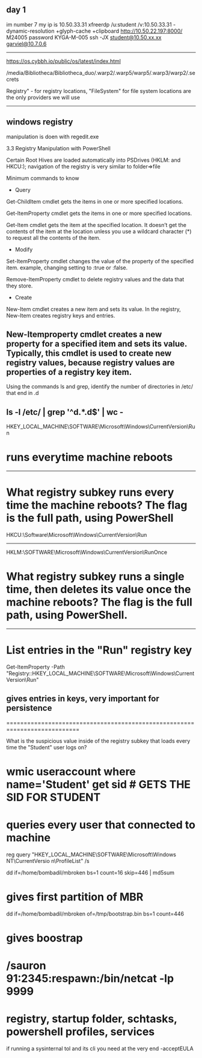 ## day 1 
im number 7 
my ip is 10.50.33.31 xfreerdp /u:student /v:10.50.33.31 -dynamic-resolution +glyph-cache +clipboard
http://10.50.22.197:8000/
M24005
password
KYGA-M-005
ssh -JX student@10.50.xx.xx garviel@10.7.0.6

--------------------------------------------------
https://os.cybbh.io/public/os/latest/index.html

/media/Bibliotheca/Bibliotheca_duo/.warp2/.warp5/warp5/.warp3/warp2/.secrets

Registry" - for registry locations, "FileSystem" for file system locations are the only providers we will use

-----------------------------------------------

## windows registry

manipulation is doen with regedit.exe

3.3 Registry Manipulation with PowerShell


Certain Root Hives are loaded automatically into PSDrives (HKLM: and HKCU:); navigation of the registry is very similar to folder⇒file

Minimum commands to know
* Query

Get-ChildItem cmdlet gets the items in one or more specified locations.

Get-ItemProperty cmdlet gets the items in one or more specified locations.

Get-Item cmdlet gets the item at the specified location. It doesn’t get the contents of the item at the location unless you use a wildcard character (*) to request all the contents of the item.

* Modify

Set-ItemProperty cmdlet changes the value of the property of the specified item. example, changing setting to :true or :false.

Remove-ItemProperty cmdlet to delete registry values and the data that they store.

* Create

New-Item cmdlet creates a new item and sets its value. In the registry, New-Item creates registry keys and entries.

New-Itemproperty cmdlet creates a new property for a specified item and sets its value. Typically, this cmdlet is used to create new registry values, because registry values are properties of a registry key item.
---------------------------------------------------------------------------------

Using the commands ls and grep, identify the number of directories in /etc/ that end in .d

 ls -l /etc/ | grep '^d.*\.d$' | wc -
 -------------------------------------------------------------------------

 HKEY_LOCAL_MACHINE\SOFTWARE\Microsoft\Windows\CurrentVersion\Run
# runs everytime machine reboots
--------------------------------------------------------------------------

# What registry subkey runs every time the machine reboots? The flag is the full path, using PowerShell
HKCU:\Software\Microsoft\Windows\CurrentVersion\Run

--------------------------------------------------------------------------------------------------------------------

HKLM:\SOFTWARE\Microsoft\Windows\CurrentVersion\RunOnce
# What registry subkey runs a single time, then deletes its value once the machine reboots? The flag is the full path, using PowerShell.
----------------------------------------------------------------------------------------------

# List entries in the "Run" registry key
Get-ItemProperty -Path "Registry::HKEY_LOCAL_MACHINE\SOFTWARE\Microsoft\Windows\CurrentVersion\Run"

## gives entries in keys, very important for persistence
===========================================================================

What is the suspicious value inside of the registry subkey that loads every time the "Student" user logs on?

wmic useraccount where name='Student' get sid # GETS THE SID FOR STUDENT 
========================================================================

# queries every user that connected to machine 
reg query "HKEY_LOCAL_MACHINE\SOFTWARE\Microsoft\Windows NT\CurrentVersio
n\ProfileList" /s


dd if=/home/bombadil/mbroken bs=1 count=16 skip=446 | md5sum 
# gives first partition of MBR 

dd if=/home/bombadil/mbroken of=/tmp/bootstrap.bin bs=1 count=446
# gives boostrap

/sauron
91:2345:respawn:/bin/netcat -lp 9999
====================================================================
registry, startup folder, schtasks, powershell profiles, services 
====================================================================


if running a sysinternal tol and its cli  you need at the very end -acceptEULA




